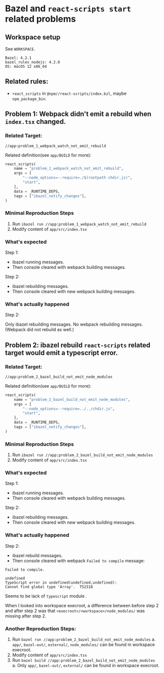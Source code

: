 # Bazel and `react-scripts start` related problems

## Workspace setup

See `WORKSPACE`.

```
Bazel: 4.2.1
bazel_rules_nodejs: 4.2.0
OS: macOS 12 x86_64
```

## Related rules:

- `react_scripts` in `@npm//react-scripts/index.bzl`, maybe `npm_package_bin`.

## Problem 1: Webpack didn't emit a rebuild when `index.tsx` changed.

### Related Target:

`//app:problem_1_webpack_watch_not_emit_rebuild`

Related definition(see `app/BUILD` for more):

```py
react_scripts(
    name = "problem_1_webpack_watch_not_emit_rebuild",
    args = [
        "--node_options=--require=./$(rootpath chdir.js)",
        "start",
    ],
    data = _RUNTIME_DEPS,
    tags = ["ibazel_notify_changes"],
)
```

### Minimal Reproduction Steps

1. Run `ibazel run //app:problem_1_webpack_watch_not_emit_rebuild`
2. Modify content of `app/src/index.tsx`

### What's expected

Step 1:

- ibazel running messages.
- Then console cleared with webpack building messages.

Step 2:

- ibazel rebuilding messages.
- Then console cleared with new webpack building messages.

### What's actually happened

Step 2:

Only ibazel rebuilding messages. No webpack rebuilding messages. (Webpack did not rebuild as well.)

## Problem 2: ibazel rebuild `react-scripts` related target would emit a typescript error.

### Related Target:

`//app:problem_2_bazel_build_not_emit_node_modules`

Related definition(see `app/BUILD` for more):

```py
react_scripts(
    name = "problem_2_bazel_build_not_emit_node_modules",
    args = [
        "--node_options=--require=../../chdir.js",
        "start",
    ],
    data = _RUNTIME_DEPS,
    tags = ["ibazel_notify_changes"],
)
```

### Minimal Reproduction Steps

1. Run `ibazel run //app:problem_2_bazel_build_not_emit_node_modules`
2. Modify content of `app/src/index.tsx`

### What's expected

Step 1:

- ibazel running messages.
- Then console cleared with webpack building messages.

Step 2:

- ibazel rebuilding messages.
- Then console cleared with new webpack building messages.

### What's actually happened

Step 2:

- ibazel rebuild messages.
- Then console cleared with webpack `Failed to compile` message:

```
Failed to compile.

undefined
TypeScript error in undefined(undefined,undefined):
Cannot find global type 'Array'.  TS2318
```

Seems to be lack of `typescript` module .

When I looked into workspace execroot, a difference between before step 2 and after step 2 was that `<execroot>/<workspace>/node_modules/` was missing after step 2.

### Another Reproduction Steps:

1. Run `bazel run //app:problem_2_bazel_build_not_emit_node_modules`
   a. `app/`, `bazel-out/`, `external/`, `node_modules/` can be found in workspace execroot.
2. Modify content of `app/src/index.tsx`
3. Run `bazel build //app:problem_2_bazel_build_not_emit_node_modules`
   a. Only `app/`, `bazel-out/`, `external/` can be found in workspace execroot.
